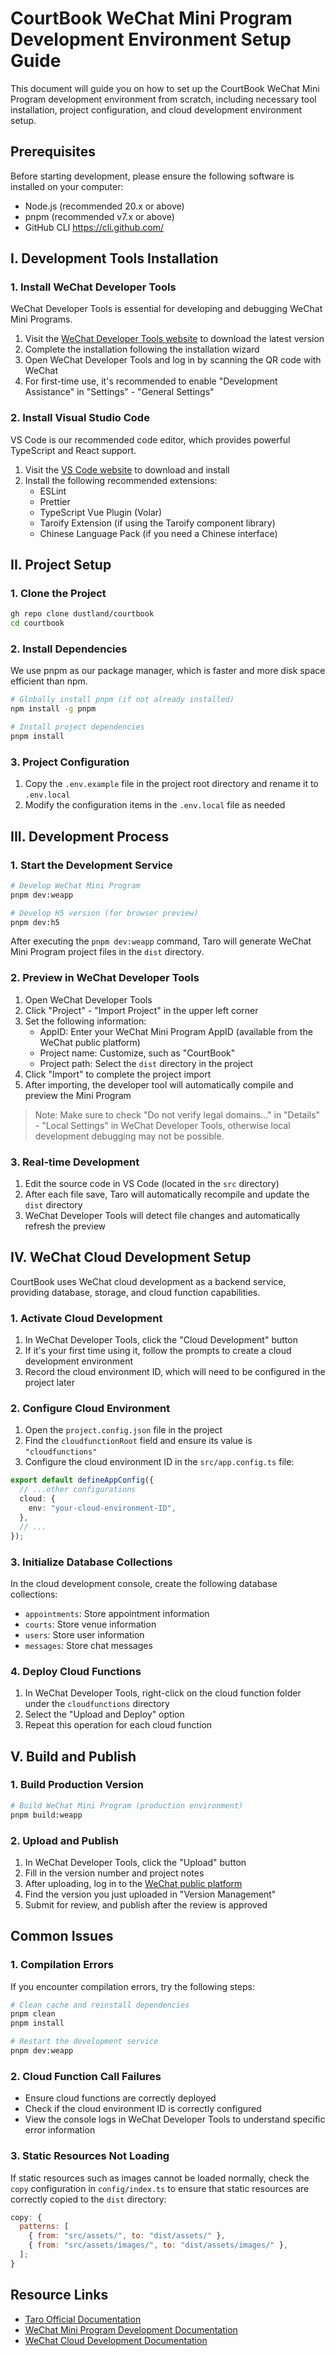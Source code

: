 # CourtBook WeChat Mini Program Development Environment Setup Guide

This document will guide you on how to set up the CourtBook WeChat Mini Program development environment from scratch, including necessary tool installation, project configuration, and cloud development environment setup.

## Prerequisites

Before starting development, please ensure the following software is installed on your computer:

- Node.js (recommended 20.x or above)
- pnpm (recommended v7.x or above)
- GitHub CLI https://cli.github.com/

## I. Development Tools Installation

### 1. Install WeChat Developer Tools

WeChat Developer Tools is essential for developing and debugging WeChat Mini Programs.

1. Visit the [WeChat Developer Tools website](https://developers.weixin.qq.com/miniprogram/dev/devtools/download.html) to download the latest version
2. Complete the installation following the installation wizard
3. Open WeChat Developer Tools and log in by scanning the QR code with WeChat
4. For first-time use, it's recommended to enable "Development Assistance" in "Settings" - "General Settings"

### 2. Install Visual Studio Code

VS Code is our recommended code editor, which provides powerful TypeScript and React support.

1. Visit the [VS Code website](https://code.visualstudio.com/) to download and install
2. Install the following recommended extensions:
   - ESLint
   - Prettier
   - TypeScript Vue Plugin (Volar)
   - Taroify Extension (if using the Taroify component library)
   - Chinese Language Pack (if you need a Chinese interface)

## II. Project Setup

### 1. Clone the Project

```bash
gh repo clone dustland/courtbook
cd courtbook
```

### 2. Install Dependencies

We use pnpm as our package manager, which is faster and more disk space efficient than npm.

```bash
# Globally install pnpm (if not already installed)
npm install -g pnpm

# Install project dependencies
pnpm install
```

### 3. Project Configuration

1. Copy the `.env.example` file in the project root directory and rename it to `.env.local`
2. Modify the configuration items in the `.env.local` file as needed

## III. Development Process

### 1. Start the Development Service

```bash
# Develop WeChat Mini Program
pnpm dev:weapp

# Develop H5 version (for browser preview)
pnpm dev:h5
```

After executing the `pnpm dev:weapp` command, Taro will generate WeChat Mini Program project files in the `dist` directory.

### 2. Preview in WeChat Developer Tools

1. Open WeChat Developer Tools
2. Click "Project" - "Import Project" in the upper left corner
3. Set the following information:
   - AppID: Enter your WeChat Mini Program AppID (available from the WeChat public platform)
   - Project name: Customize, such as "CourtBook"
   - Project path: Select the `dist` directory in the project
4. Click "Import" to complete the project import
5. After importing, the developer tool will automatically compile and preview the Mini Program

> Note: Make sure to check "Do not verify legal domains..." in "Details" - "Local Settings" in WeChat Developer Tools, otherwise local development debugging may not be possible.

### 3. Real-time Development

1. Edit the source code in VS Code (located in the `src` directory)
2. After each file save, Taro will automatically recompile and update the `dist` directory
3. WeChat Developer Tools will detect file changes and automatically refresh the preview

## IV. WeChat Cloud Development Setup

CourtBook uses WeChat cloud development as a backend service, providing database, storage, and cloud function capabilities.

### 1. Activate Cloud Development

1. In WeChat Developer Tools, click the "Cloud Development" button
2. If it's your first time using it, follow the prompts to create a cloud development environment
3. Record the cloud environment ID, which will need to be configured in the project later

### 2. Configure Cloud Environment

1. Open the `project.config.json` file in the project
2. Find the `cloudfunctionRoot` field and ensure its value is `"cloudfunctions"`
3. Configure the cloud environment ID in the `src/app.config.ts` file:

```typescript
export default defineAppConfig({
  // ...other configurations
  cloud: {
    env: "your-cloud-environment-ID",
  },
  // ...
});
```

### 3. Initialize Database Collections

In the cloud development console, create the following database collections:

- `appointments`: Store appointment information
- `courts`: Store venue information
- `users`: Store user information
- `messages`: Store chat messages

### 4. Deploy Cloud Functions

1. In WeChat Developer Tools, right-click on the cloud function folder under the `cloudfunctions` directory
2. Select the "Upload and Deploy" option
3. Repeat this operation for each cloud function

## V. Build and Publish

### 1. Build Production Version

```bash
# Build WeChat Mini Program (production environment)
pnpm build:weapp
```

### 2. Upload and Publish

1. In WeChat Developer Tools, click the "Upload" button
2. Fill in the version number and project notes
3. After uploading, log in to the [WeChat public platform](https://mp.weixin.qq.com/)
4. Find the version you just uploaded in "Version Management"
5. Submit for review, and publish after the review is approved

## Common Issues

### 1. Compilation Errors

If you encounter compilation errors, try the following steps:

```bash
# Clean cache and reinstall dependencies
pnpm clean
pnpm install

# Restart the development service
pnpm dev:weapp
```

### 2. Cloud Function Call Failures

- Ensure cloud functions are correctly deployed
- Check if the cloud environment ID is correctly configured
- View the console logs in WeChat Developer Tools to understand specific error information

### 3. Static Resources Not Loading

If static resources such as images cannot be loaded normally, check the `copy` configuration in `config/index.ts` to ensure that static resources are correctly copied to the `dist` directory:

```javascript
copy: {
  patterns: [
    { from: "src/assets/", to: "dist/assets/" },
    { from: "src/assets/images/", to: "dist/assets/images/" },
  ];
}
```

## Resource Links

- [Taro Official Documentation](https://docs.taro.zone/)
- [WeChat Mini Program Development Documentation](https://developers.weixin.qq.com/miniprogram/dev/framework/)
- [WeChat Cloud Development Documentation](https://developers.weixin.qq.com/miniprogram/dev/wxcloud/basis/getting-started.html)

